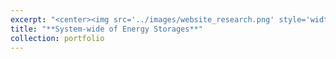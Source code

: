 ```yaml
---
excerpt: "<center><img src='../images/website_research.png' style='width:800px;'></center>"
title: "**System-wide of Energy Storages**"
collection: portfolio
---
```


